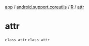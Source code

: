 [app](../../../index.md) / [android.support.coreutils](../../index.md) / [R](../index.md) / [attr](./index.md)

# attr

`class attr`
`class attr`
